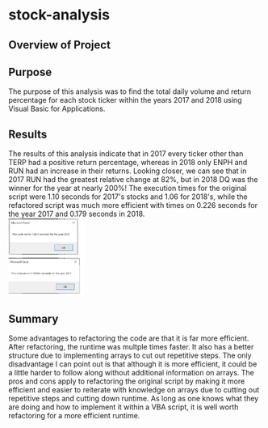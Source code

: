 # stock-analysis


##  Overview of Project
## Purpose
  The purpose of this analysis was to find the total daily volume and return percentage for each stock ticker within the years 2017 and 2018 using Visual Basic for Applications.
  
## Results
  The results of this analysis indicate that in 2017 every ticker other than TERP had a positive return percentage, whereas in 2018 only ENPH and RUN had an increase in their returns. Looking closer, we can see that in 2017 RUN had the greatest relative change at 82%, but in 2018 DQ was the winner for the year at nearly 200%!  The execution times for the original script were 1.10 seconds for 2017's stocks and 1.06 for 2018's, while the refactored script was much more efficient with times on 0.226 seconds for the year 2017 and 0.179 seconds in 2018.  
  <img src="VBA_C_original.png" width="30%" height="30%" title="Original VBA Script">
  
## Summary
  Some advantages to refactoring the code are that it is far more efficient. After refactoring, the runtime was multple times faster. It also has a better structure due to implementing arrays to cut out repetitive steps. The only disadvantage I can point out is that although it is more efficient, it could be a little harder to follow along without additional information on arrays. 
  The pros and cons apply to refactoring the original script by making it more efficient and easier to reiterate with knowledge on arrays due to cutting out repetitive steps and cutting down runtime. As long as one knows what they are doing and how to implement it within a VBA script, it is well worth refactoring for a more efficient runtime.
